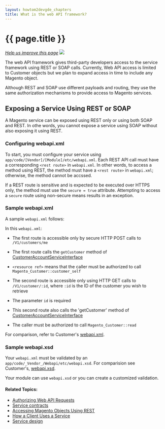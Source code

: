 ```yaml
---
layout: howtom2devgde_chapters
title: What is the web API framework?
---
```


<h1 class="api1" id="api-services">{{ page.title }}</h1>
<p><a href="{{ site.githuburl }}guides/v1.0/get-started/webapi/what-is-webapi.md" target="_blank"><em>Help us improve this page</em></a>&nbsp;<img src="{{ site.baseurl }}common/images/newWindow.gif"/></p>

The web API framework gives third-party developers access to the service framework using REST or SOAP calls. Currently, Web API access is limited to Customer objects but we plan to expand access in time to include any Magento object.

Although REST and SOAP use different payloads and routing, they use the same authorization mechanisms to provide access to Magento services.

## Exposing a Service Using REST or SOAP

A Magento service can be exposed using REST only or using both SOAP and REST. In othe words, you cannot expose a service using SOAP without also exposing it using REST.

### Configuring webapi.xml

To start, you must configure your service using `app/code/[Vendor]/[Module]/etc/webapi.xml`. Each REST API call must have a corresponding `<rest route>` in `webapi.xml`. In other words, to access a method using REST, the method must have a `<rest route>` in `webapi.xml`; otherwise, the method cannot be accssed.

If a REST route is sensitive and is expected to be executed over HTTPS only, the method must use the `secure = true` attribute. Attempting to access a `secure` route using non-secure means results in an exception.

### Sample webapi.xml

A sample `webapi.xml` follows:

<script src="https://gist.github.com/xcomSteveJohnson/3d01cdea721b623b5264.js"></script>

In this `webapi.xml`:

*   The first route is accessible only by secure HTTP POST calls to `/V1/customers/me`

*   The first route calls the `getCustomer` method of <a href="{{ site.mage2000url }}app/code/Magento/Customer/Service/V1/CustomerAccountServiceInterface.php" target="_blank">CustomerAccountServiceInterface</a>

* 	`<resource ref>` means that the caller must be authorized to call `Magento_Customer::customer_self`

*	The second route is accessible only using HTTP GET calls to `/V1/customer/:id`, where `:id` is the ID of the customer you wish to retrieve

*	The parameter `id` is required

*	This second route also calls the 'getCustomer' method of <a href="{{ site.mage2000url }}app/code/Magento/Customer/Service/V1/CustomerAccountServiceInterface.php" target="_blank">CustomerAccountServiceInterface</a>

*	The caller must be authorized to call `Magento_Customer::read`

For comparison, refer to Customer's <a href="{{ site.mage2000url }}app/code/Magento/Customer/etc/webapi.xml" target="_blank">webapi.xml</a>.

### Sample webapi.xsd

Your `webapi.xml` must be validated by an `app/code/_Vendor_/Webapi/etc/webapi.xsd`. For comparision see Customer's, <a href="{{ site.mage2000url }}app/code/Magento/Webapi/etc/webapi.xsd" target="_blank">webapi.xsd</a>.

Your module can use `webapi.xsd` or you can create a customized validation.

#### Related Topics:

*	<a href="{{ site.gdeurl }}get-started/webapi/webapi-basic-auth.html">Authorizing Web API Requests</a>
*	<a href="{{ site.gdeurl }}extension-dev-guide/services/what-is-svc.html">Service contracts</a>
*	<a href="{{ site.gdeurl }}get-started/rest/rest-overview.html">Accessing Magento Objects Using REST</a>
*	<a href="{{ site.gdeurl }}extension-dev-guide/services/svc-how-to-use.html">How a Client Uses a Service</a>
*	<a href="{{ site.gdeurl }}extension-dev-guide/services/svcs-props.html">Service design</a>
